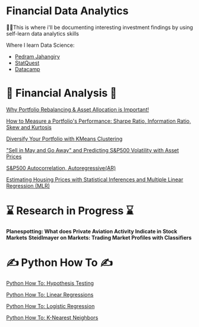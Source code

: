 # Financial Data Analytics 

🙋‍♂️This is where i'll be documenting interesting investment findings by using self-learn data analytics skills

Where I learn Data Science: 
* [Pedram Jahangiry](https://github.com/PJalgotrader)
* [StatQuest](https://statquest.org/)
* [Datacamp](https://www.datacamp.com/)



# 📖 Financial Analysis 📖
[Why Portfolio Rebalancing & Asset Allocation is Important!](AssetAllocation.ipynb)

[How to Measure a Portfolio's Performance: Sharpe Ratio, Information Ratio, Skew and Kurtosis](Sharpe&IR.ipynb)

[Diversify Your Portfolio with KMeans Clustering](https://buttersaltpepper-finapp-app-cfhlmv.streamlitapp.com/)

["Sell in May and Go Away" and Predicting S&P500 Volatility with Asset Prices](PredictingVolatility.ipynb)

[S&P500 Autocorrelation, Autoregressive(AR)](SPYautocorrelation.ipynb)

[Estimating Housing Prices with Statistical Inferences and Multiple Linear Regression (MLR)](StatisticalInferences.ipynb)





# ⌛ Research in Progress ⌛
**Planespotting: What does Private Aviation Activity Indicate in Stock Markets**
**Steidlmayer on Markets: Trading Market Profiles with Classifiers**



# ✍️ Python How To ✍️
[Python How To: Hypothesis Testing](HypothesisTesting.ipynb)

[Python How To: Linear Regressions](LinearRegression.ipynb)

[Python How To: Logistic Regression](LogisticRegression.ipynb)

[Python How To: K-Nearest Neighbors](KNN.ipynb)
